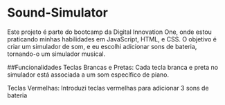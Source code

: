 # Sound-Simulator



Este projeto é parte do bootcamp da Digital Innovation One, onde estou praticando minhas habilidades em JavaScript, HTML, e CSS. O objetivo é criar um simulador de som, e eu escolhi adicionar sons de bateria, tornando-o um simulador musical.

##Funcionalidades
Teclas Brancas e Pretas: Cada tecla branca e preta no simulador está associada a um som específico de piano.

Teclas Vermelhas: Introduzi teclas vermelhas para adicionar 3 sons de bateria

